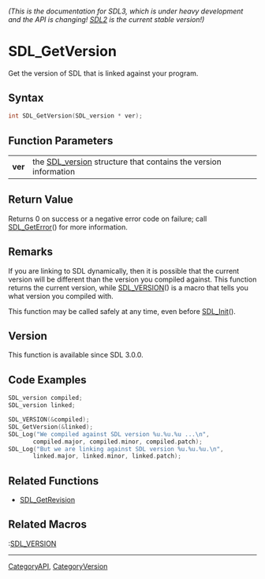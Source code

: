 ###### (This is the documentation for SDL3, which is under heavy development and the API is changing! [SDL2](https://wiki.libsdl.org/SDL2/) is the current stable version!)
# SDL_GetVersion

Get the version of SDL that is linked against your program.

## Syntax

```c
int SDL_GetVersion(SDL_version * ver);

```

## Function Parameters

|             |                                                                                |
| ----------- | ------------------------------------------------------------------------------ |
| **ver**     | the [SDL_version](SDL_version.md) structure that contains the version information |

## Return Value

Returns 0 on success or a negative error code on failure; call
[SDL_GetError](SDL_GetError.md)() for more information.

## Remarks

If you are linking to SDL dynamically, then it is possible that the current
version will be different than the version you compiled against. This
function returns the current version, while [SDL_VERSION](SDL_VERSION.md)() is
a macro that tells you what version you compiled with.

This function may be called safely at any time, even before
[SDL_Init](SDL_Init.md)().

## Version

This function is available since SDL 3.0.0.

## Code Examples

```c
SDL_version compiled;
SDL_version linked;

SDL_VERSION(&compiled);
SDL_GetVersion(&linked);
SDL_Log("We compiled against SDL version %u.%u.%u ...\n",
       compiled.major, compiled.minor, compiled.patch);
SDL_Log("But we are linking against SDL version %u.%u.%u.\n",
       linked.major, linked.minor, linked.patch);
```

## Related Functions

* [SDL_GetRevision](SDL_GetRevision.md)


## Related Macros

:[SDL_VERSION](SDL_VERSION.md)

----
[CategoryAPI](CategoryAPI.md), [CategoryVersion](CategoryVersion.md)
